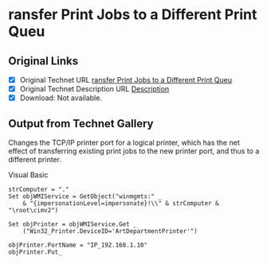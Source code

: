 # ransfer Print Jobs to a Different Print Queu

## Original Links

- [x] Original Technet URL [ransfer Print Jobs to a Different Print Queu](https://gallery.technet.microsoft.com/a0f68ae3-3a9b-4098-95f7-6f8d21a0b623)
- [x] Original Technet Description URL [Description](https://gallery.technet.microsoft.com/a0f68ae3-3a9b-4098-95f7-6f8d21a0b623/description)
- [x] Download: Not available.

## Output from Technet Gallery

Changes the TCP/IP printer port for a logical printer, which has the net effect of transferring existing print jobs to the new printer port, and thus to a different printer.

Visual Basic

```
strComputer = "."
Set objWMIService = GetObject("winmgmts:" _
    & "{impersonationLevel=impersonate}!\\" & strComputer & "\root\cimv2")

Set objPrinter = objWMIService.Get _
    ("Win32_Printer.DeviceID='ArtDepartmentPrinter'")

objPrinter.PortName = "IP_192.168.1.10"
objPrinter.Put_
```

